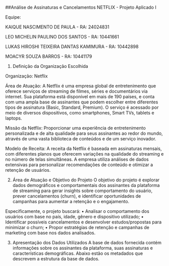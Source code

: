 ##Análise de Assinaturas e Cancelamentos NETFLIX - Projeto Aplicado I

Equipe:

KAIQUE NASCIMENTO DE PAULA  -  RA: 24024831

LEO MICHELIN PAULINO DOS SANTOS  -  RA: 10441661

LUKAS HIROSHI TEIXEIRA DANTAS KAMIMURA  -  RA: 10442898

MOACYR SOUZA BARROS  -  RA: 10441179


1. Definição da Organização Escolhida
   
Organização: Netflix

Área de Atuação:
A Netflix é uma empresa global de entretenimento que oferece serviços de streaming de filmes, séries e documentários via internet. Sua plataforma está disponível em mais de 190 países, e conta com uma ampla base de assinantes que podem escolher entre diferentes tipos de assinatura (Basic, Standard, Premium). O serviço é acessado por meio de diversos dispositivos, como smartphones, Smart TVs, tablets e laptops.

Missão da Netflix:
Proporcionar uma experiência de entretenimento personalizada e de alta qualidade para seus assinantes ao redor do mundo, através de uma vasta biblioteca de conteúdos e de um serviço inovador.

Modelo de Receita:
A receita da Netflix é baseada em assinaturas mensais, com diferentes planos que oferecem variações na qualidade do streaming e no número de telas simultâneas. A empresa utiliza análises de dados extensivas para personalizar recomendações de conteúdo e otimizar a retenção de usuários.

2. Área de Atuação e Objetivo do Projeto
O objetivo do projeto é explorar dados demográficos e comportamentais dos assinantes da plataforma de streaming para gerar insights sobre comportamento do usuário, prever cancelamentos (churn), e identificar oportunidades de campanhas para aumentar a retenção e o engajamento.

Especificamente, o projeto buscará:
•	Analisar o comportamento dos usuários com base no país, idade, gênero e dispositivo utilizado;
•	Identificar possíveis cancelamentos e desenvolver estudos/propostas para minimizar o churn;
•	Propor estratégias de retenção e campanhas de marketing com base nos dados analisados.

3. Apresentação dos Dados Utilizados
A base de dados fornecida contém informações sobre os assinantes da plataforma, suas assinaturas e características demográficas. Abaixo estão os metadados que descrevem a estrutura da base de dados.
